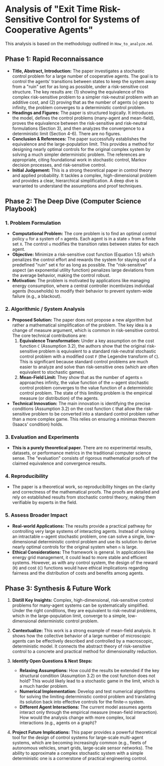 # Analysis of "Exit Time Risk-Sensitive Control for Systems of Cooperative Agents"

This analysis is based on the methodology outlined in `How_to_analyze.md`.

## Phase 1: Rapid Reconnaissance

*   **Title, Abstract, Introduction:** The paper investigates a stochastic control problem for a large number of cooperative agents. The goal is to control the agents' transitions between states to keep the system away from a "ruin" set for as long as possible, under a risk-sensitive cost structure. The key results are: (1) showing the equivalence of this complex risk-sensitive problem to a simpler risk-neutral problem with an additive cost, and (2) proving that as the number of agents (`n`) goes to infinity, the problem converges to a deterministic control problem.
*   **Headings and Figures:** The paper is structured logically. It introduces the model, defines the control problems (many-agent and mean-field), proves the equivalence between the risk-sensitive and risk-neutral formulations (Section 3), and then analyzes the convergence to a deterministic limit (Section 4-6). There are no figures.
*   **Conclusion & References:** The paper successfully establishes the equivalence and the large-population limit. This provides a method for designing nearly optimal controls for the original complex system by solving a much simpler deterministic problem. The references are appropriate, citing foundational work in stochastic control, Markov decision processes, and risk-sensitive control.
*   **Initial Judgement:** This is a strong theoretical paper in control theory and applied probability. It tackles a complex, high-dimensional problem and provides a clear, hierarchical simplification. A deep dive is warranted to understand the assumptions and proof techniques.

## Phase 2: The Deep Dive (Computer Science Playbook)

### 1. Problem Formulation
*   **Computational Problem:** The core problem is to find an optimal control policy `u` for a system of `n` agents. Each agent is in a state `x` from a finite set `X`. The control `u` modifies the transition rates between states for each agent.
*   **Objective:** Minimize a risk-sensitive cost function (Equation 1.5) which penalizes the control effort and rewards the system for staying out of a predefined "ruin" set `K` for as long as possible. The "risk-sensitive" aspect (an exponential utility function) penalizes large deviations from the average behavior, making the control robust.
*   **Motivation:** The problem is motivated by applications like managing energy consumption, where a central controller incentivizes individual agents (households) to modify their behavior to prevent system-wide failure (e.g., a blackout).

### 2. Algorithmic / System Analysis
*   **Proposed Solution:** The paper does not propose a new algorithm but rather a mathematical simplification of the problem. The key idea is a change of measure argument, which is common in risk-sensitive control. The core technical contributions are:
    1.  **Equivalence Transformation:** Under a key assumption on the cost function `C` (Assumption 3.2), the authors show that the original risk-sensitive problem is equivalent to a standard risk-neutral stochastic control problem with a modified cost `F` (the Legendre transform of `C`). This is significant because standard control problems are much easier to analyze and solve than risk-sensitive ones (which are often equivalent to stochastic games).
    2.  **Mean-Field Limit:** They show that as the number of agents `n` approaches infinity, the value function of the `n`-agent stochastic control problem converges to the value function of a deterministic control problem. The state of this limiting problem is the empirical measure (or distribution) of the agents.
*   **Technical Innovation:** The main innovation is identifying the precise conditions (Assumption 3.2) on the cost function `C` that allow the risk-sensitive problem to be converted into a standard control problem rather than a more complex game. This relies on ensuring a minimax theorem (Isaacs' condition) holds.

### 3. Evaluation and Experiments
*   **This is a purely theoretical paper.** There are no experimental results, datasets, or performance metrics in the traditional computer science sense. The "evaluation" consists of rigorous mathematical proofs of the claimed equivalence and convergence results.

### 4. Reproducibility
*   The paper is a theoretical work, so reproducibility hinges on the clarity and correctness of the mathematical proofs. The proofs are detailed and rely on established results from stochastic control theory, making them verifiable by experts in the field.

### 5. Assess Broader Impact
*   **Real-world Applications:** The results provide a practical pathway for controlling very large systems of interacting agents. Instead of solving an intractable `n`-agent stochastic problem, one can solve a single, low-dimensional deterministic control problem and use its solution to derive nearly optimal controls for the original system when `n` is large.
*   **Ethical Considerations:** The framework is general. In applications like energy grid management, it could lead to more stable and efficient systems. However, as with any control system, the design of the reward (`R`) and cost (`C`) functions would have ethical implications regarding fairness and the distribution of costs and benefits among agents.

## Phase 3: Synthesis & Future Work

1.  **Distill Key Insights:** Complex, high-dimensional, risk-sensitive control problems for many-agent systems can be systematically simplified. Under the right conditions, they are equivalent to risk-neutral problems, which in the large-population limit, converge to a simple, low-dimensional deterministic control problem.

2.  **Contextualize:** This work is a strong example of mean-field analysis. It shows how the collective behavior of a large number of microscopic agents can be effectively described and controlled by a macroscopic, deterministic model. It connects the abstract theory of risk-sensitive control to a concrete and practical method for dimensionality reduction.

3.  **Identify Open Questions & Next Steps:**
    *   **Relaxing Assumptions:** How could the results be extended if the key structural condition (Assumption 3.2) on the cost function does not hold? This would likely lead to a stochastic game in the limit, which is a much harder problem.
    *   **Numerical Implementation:** Develop and test numerical algorithms for solving the limiting deterministic control problem and translating its solution back into effective controls for the finite-`n` system.
    *   **Different Agent Interactions:** The current model assumes agents interact only through the empirical measure (mean-field interaction). How would the analysis change with more complex, local interactions (e.g., agents on a graph)?

4.  **Project Future Implications:** This paper provides a powerful theoretical tool for the design of control systems for large-scale multi-agent systems, which are becoming increasingly common (e.g., fleets of autonomous vehicles, smart grids, large-scale sensor networks). The ability to approximate a complex stochastic system with a simple deterministic one is a cornerstone of practical engineering control.
